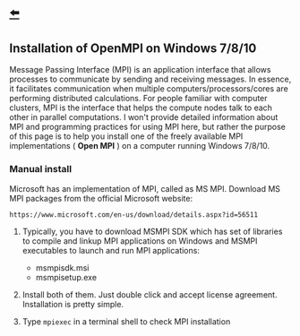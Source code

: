 [:arrow_left:](https://github.com/rsemeraro/PyPore/blob/master/README.md)
---
## Installation of OpenMPI on Windows 7/8/10
Message Passing Interface (MPI) is an application interface that allows processes to communicate by sending and receiving messages. In essence, it facilitates communication when multiple computers/processors/cores are performing distributed calculations. For people familiar with computer clusters, MPI is the interface that helps the compute nodes talk to each other in parallel computations. I won't provide detailed information about MPI and programming practices for using MPI here, but rather the purpose of this page is to help you install one of the freely available MPI implementations ( **Open MPI** ) on a computer running Windows 7/8/10.

### Manual install
Microsoft has an implementation of MPI, called as MS MPI. Download MS MPI packages from the official Microsoft website:
```
https://www.microsoft.com/en-us/download/details.aspx?id=56511
```
1. Typically, you have to download MSMPI SDK which has set of libraries to compile and linkup MPI applications on Windows and MSMPI executables to launch and run MPI applications:
    - msmpisdk.msi
    - msmpisetup.exe


2. Install both of them. Just double click and accept license agreement. Installation is pretty simple.

3. Type `mpiexec` in a terminal shell to check MPI installation 
